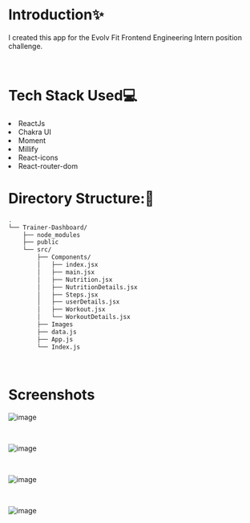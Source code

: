 # Introduction✨

I created this app for the Evolv Fit Frontend Engineering Intern position challenge.

<br/>

# Tech Stack Used💻

<li> ReactJs
<li> Chakra UI
<li> Moment
<li> Millify
<li> React-icons
<li> React-router-dom

<br/>

# Directory Structure:📁
```bash
.
└── Trainer-Dashboard/
    ├── node_modules
    ├── public
    └── src/
        ├── Components/
        │   ├── index.jsx
        │   ├── main.jsx
        │   ├── Nutrition.jsx
        │   ├── NutritionDetails.jsx
        │   ├── Steps.jsx
        │   ├── userDetails.jsx
        │   ├── Workout.jsx
        │   └── WorkoutDetails.jsx
        ├── Images
        ├── data.js
        ├── App.js
        └── Index.js
```

<br />

# Screenshots

![image](https://user-images.githubusercontent.com/61985499/182432219-617aed2c-87cb-43cc-988c-5bdf7efb53cc.png)

<br/>

![image](https://user-images.githubusercontent.com/61985499/182432369-fb3730e3-5266-4aff-8741-8809ca78aae2.png)

<br/>

![image](https://user-images.githubusercontent.com/61985499/182432532-a53af8cc-00e1-421c-b71a-06e9ce12e9a8.png)

<br/>

![image](https://user-images.githubusercontent.com/61985499/182432612-aafaed66-615f-41ed-9e67-3bc877eb7f4a.png)

